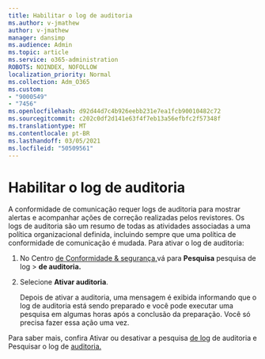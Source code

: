 ```yaml
---
title: Habilitar o log de auditoria
ms.author: v-jmathew
author: v-jmathew
manager: dansimp
ms.audience: Admin
ms.topic: article
ms.service: o365-administration
ROBOTS: NOINDEX, NOFOLLOW
localization_priority: Normal
ms.collection: Adm_O365
ms.custom:
- "9000549"
- "7456"
ms.openlocfilehash: d92d44d7c4b926eebb231e7ea1fcb90010482c72
ms.sourcegitcommit: c202c0df2d141e63f4f7eb13a56efbfc2f57348f
ms.translationtype: MT
ms.contentlocale: pt-BR
ms.lasthandoff: 03/05/2021
ms.locfileid: "50509561"
---
```

# <a name="enable-the-audit-log"></a>Habilitar o log de auditoria

A conformidade de comunicação requer logs de auditoria para mostrar alertas e acompanhar ações de correção realizadas pelos revistores. Os logs de auditoria são um resumo de todas as atividades associadas a uma política organizacional definida, incluindo sempre que uma política de conformidade de comunicação é mudada. Para ativar o log de auditoria:

1. No Centro [de Conformidade & segurança,](https://go.microsoft.com/fwlink/?linkid=2101341)vá para **Pesquisa** pesquisa de log  >  **de auditoria.**
2. Selecione **Ativar auditoria**.

    Depois de ativar a auditoria, uma mensagem é exibida informando que o log de auditoria está sendo preparado e você pode executar uma pesquisa em algumas horas após a conclusão da preparação. Você só precisa fazer essa ação uma vez.

Para saber mais, confira Ativar ou desativar a pesquisa [de log](https://go.microsoft.com/fwlink/?linkid=2129077) de auditoria e Pesquisar o log de [auditoria.](https://go.microsoft.com/fwlink/?linkid=2123729)

